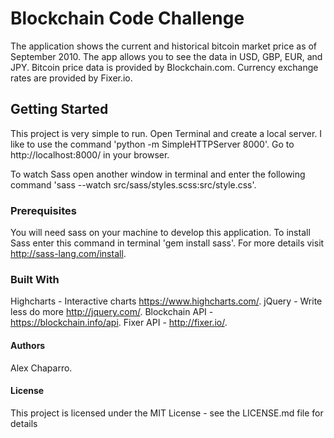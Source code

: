 # Blockchain Code Challenge

The application shows the current and historical bitcoin market price as of September 2010. The app allows you to see the data in USD, GBP, EUR, and JPY. Bitcoin price data is provided by Blockchain.com. Currency exchange rates are provided by Fixer.io.


## Getting Started

This project is very simple to run. Open Terminal and create a local server. I like to use the command 'python -m SimpleHTTPServer 8000'. Go to http://localhost:8000/ in your browser. 

To watch Sass open another window in terminal and enter the following command 'sass --watch src/sass/styles.scss:src/style.css'.


### Prerequisites

You will need sass on your machine to develop this application. To install Sass enter this command in terminal 'gem install sass'.
For more details visit http://sass-lang.com/install.

### Built With

Highcharts - Interactive charts https://www.highcharts.com/. 
jQuery - Write less do more http://jquery.com/. 
Blockchain API - https://blockchain.info/api. 
Fixer API - http://fixer.io/. 


#### Authors

Alex Chaparro.

#### License

This project is licensed under the MIT License - see the LICENSE.md file for details
